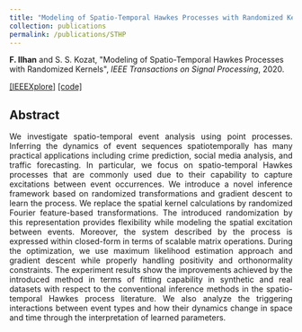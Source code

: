 ```yaml
---
title: "Modeling of Spatio-Temporal Hawkes Processes with Randomized Kernels"
collection: publications
permalink: /publications/STHP
---
```

**F. Ilhan** and S. S. Kozat, "Modeling of Spatio-Temporal Hawkes Processes with Randomized Kernels", <i>IEEE Transactions on Signal Processing</i>, 2020.

[[IEEEXplore]](https://ieeexplore.ieee.org/document/9177186) [[code]](https://github.com/fatih-ilhan/sthawkes)


## Abstract

<div style="text-align: justify">We investigate spatio-temporal event analysis using point processes. 
Inferring the dynamics of event sequences spatiotemporally has many 
practical applications including crime prediction, social media analysis, and traffic forecasting. 
In particular, we focus on spatio-temporal Hawkes processes that are commonly used 
due to their capability to capture excitations between event occurrences. 
We introduce a novel inference framework based on randomized transformations 
and gradient descent to learn the process. We replace the spatial kernel calculations by randomized 
Fourier feature-based transformations. The introduced randomization by this representation 
provides flexibility while modeling the spatial excitation between events. 
Moreover, the system described by the process is expressed within closed-form 
in terms of scalable matrix operations. During the optimization, we use maximum 
likelihood estimation approach and gradient descent while properly handling positivity 
and orthonormality constraints. The experiment results show the improvements 
achieved by the introduced method in terms of fitting capability in synthetic and real datasets 
with respect to the conventional inference methods in the spatio-temporal Hawkes process literature. 
We also analyze the triggering interactions between event types and how their dynamics change in 
space and time through the interpretation of learned parameters.</div>

